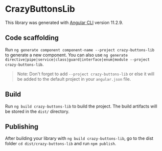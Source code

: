 # CrazyButtonsLib

This library was generated with [Angular CLI](https://github.com/angular/angular-cli) version 11.2.9.

## Code scaffolding

Run `ng generate component component-name --project crazy-buttons-lib` to generate a new component. You can also use `ng generate directive|pipe|service|class|guard|interface|enum|module --project crazy-buttons-lib`.
> Note: Don't forget to add `--project crazy-buttons-lib` or else it will be added to the default project in your `angular.json` file. 

## Build

Run `ng build crazy-buttons-lib` to build the project. The build artifacts will be stored in the `dist/` directory.

## Publishing

After building your library with `ng build crazy-buttons-lib`, go to the dist folder `cd dist/crazy-buttons-lib` and run `npm publish`.
